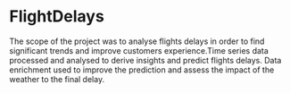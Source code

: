 # FlightDelays

The scope of the project was to analyse flights delays in order to find significant trends and improve customers experience.Time series data processed and analysed to derive insights and predict flights delays. Data enrichment used to improve the prediction and assess the impact of the weather to the final delay.
